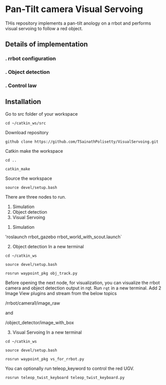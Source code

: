 # Pan-Tilt camera Visual Servoing
THis repository implements a pan-tilt anology on a rrbot and performs visual servoing to follow a red object.
## Details of implementation
### . rrbot configuration
### . Object detection
### . Control law

## Installation
Go to src folder of your workspace

`cd ~/catkin_ws/src`

Download repository

`github clone https://github.com/TSainathPolisetty/VisualServoing.git`

Catkin make the workspace

`cd ..`

`catkin_make`

Source the workspace

`source devel/setup.bash`

There are three nodes to run. 
1) Simulation
2) Object detection
3) Visual Servoing

1. Simulation

'roslaunch rrbot_gazebo rrbot_world_with_scout.launch`

2. Object detection
In a new terminal

`cd ~/catkin_ws`

`source devel/setup.bash`

`rosrun waypoint_pkg obj_track.py`

Before opening the next node, for visualization, you can visualize the rrbot camera and object detection output in rqt.
Run `rqt` in a new terminal.
Add 2 Image View plugins and stream from the below topics

/rrbot/camera1/image_raw

and 

/object_detector/image_with_box


3. Visual Servoing
In a new terminal

`cd ~/catkin_ws`

`source devel/setup.bash`

`rosrun waypoint_pkg vs_for_rrbot.py`

You can optionally run teleop_keyword to control the red UGV.

`rosrun teleop_twist_keyboard teleop_twist_keyboard.py`
